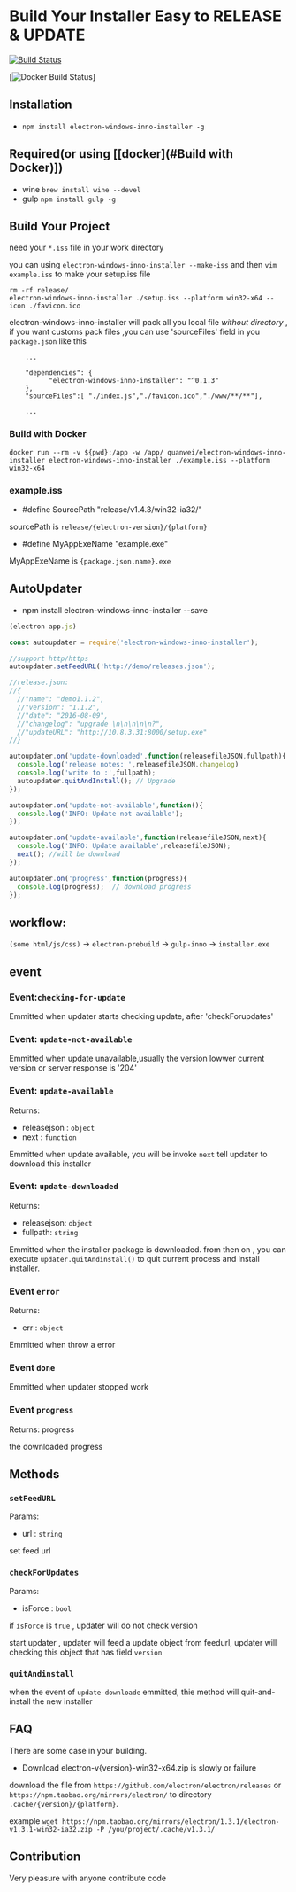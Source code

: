 # Build Your Installer Easy to RELEASE & UPDATE
[![Build Status](https://travis-ci.org/Qquanwei/electron-windows-inno-installer.svg?branch=master)](https://travis-ci.org/Qquanwei/electron-windows-inno-installer)

[![Docker Build Status](https://img.shields.io/docker/build/quanwei/electron-windows-inno-installer.svg)]
## Installation

* `npm install electron-windows-inno-installer -g`


## Required(or using [[docker](#Build with Docker)])

* wine `brew install wine --devel`
* gulp `npm install gulp -g`



## Build Your Project

need your `*.iss` file in your work directory

you can using `electron-windows-inno-installer --make-iss` and then `vim example.iss` to make your setup.iss file

```
rm -rf release/
electron-windows-inno-installer ./setup.iss --platform win32-x64 --icon ./favicon.ico
```

electron-windows-inno-installer will pack all you local file *without directory* , if you want customs pack files ,you can use 'sourceFiles' field in you `package.json`
like this
```
    ...

    "dependencies": {
          "electron-windows-inno-installer": "^0.1.3"
    },
    "sourceFiles":[ "./index.js","./favicon.ico","./www/**/**"],

    ...
```

### Build with Docker

```
docker run --rm -v ${pwd}:/app -w /app/ quanwei/electron-windows-inno-installer electron-windows-inno-installer ./example.iss --platform win32-x64
```

### example.iss

* #define SourcePath "release/v1.4.3/win32-ia32/"

sourcePath is `release/{electron-version}/{platform}`

* #define MyAppExeName "example.exe"

MyAppExeName is `{package.json.name}.exe`


## AutoUpdater


* npm install electron-windows-inno-installer --save

```javascript
(electron app.js)

const autoupdater = require('electron-windows-inno-installer');

//support http/https
autoupdater.setFeedURL('http://demo/releases.json');

//release.json:
//{
  //"name": "demo1.1.2",
  //"version": "1.1.2",
  //"date": "2016-08-09",
  //"changelog": "upgrade \n\n\n\n\n?",
  //"updateURL": "http://10.8.3.31:8000/setup.exe"
//}

autoupdater.on('update-downloaded',function(releasefileJSON,fullpath){
  console.log('release notes: ',releasefileJSON.changelog)
  console.log('write to :',fullpath);
  autoupdater.quitAndInstall(); // Upgrade
});

autoupdater.on('update-not-available',function(){
  console.log('INFO: Update not available');
});

autoupdater.on('update-available',function(releasefileJSON,next){
  console.log('INFO: Update available',releasefileJSON);
  next(); //will be download
});

autoupdater.on('progress',function(progress){
  console.log(progress);  // download progress
});

```


## workflow:

`(some html/js/css)` -> `electron-prebuild`  -> `gulp-inno` -> `installer.exe`


## event

### Event:`checking-for-update`

Emmitted when updater starts checking update, after 'checkForupdates'

### Event: `update-not-available`

Emmitted when update unavailable,usually the version lowwer current version
or server response is '204'

### Event: `update-available`

Returns:
* releasejson : `object`
* next : `function`

Emmitted when update available, you will be invoke `next` tell updater to download this installer

### Event: `update-downloaded`

Returns:
* releasejson: `object`
* fullpath: `string`

Emmitted when the installer package is downloaded. from then on , you can execute `updater.quitAndinstall()`
to quit current process and install installer.

### Event `error`

Returns:
* err : `object`

Emmitted when throw a error

### Event `done`

Emmitted when updater stopped work

### Event `progress`

Returns: progress

the downloaded progress


## Methods

### `setFeedURL`

Params:
* url : `string`

set feed url

### `checkForUpdates`

Params:
* isForce : `bool`

if `isForce` is `true` , updater will do not check version

start updater , updater will feed a update object from feedurl,
updater will checking this object that has field `version`

### `quitAndinstall`

when the event of `update-downloade` emmitted, thie method will quit-and-install
the new installer

## FAQ

  There are some case in your building.

* Download electron-v{version}-win32-x64.zip is slowly or failure

download the file from `https://github.com/electron/electron/releases` or `https://npm.taobao.org/mirrors/electron/` to directory `.cache/{version}/{platform}`.

example `wget https://npm.taobao.org/mirrors/electron/1.3.1/electron-v1.3.1-win32-ia32.zip -P /you/project/.cache/v1.3.1/`

## Contribution

Very pleasure with anyone contribute code
